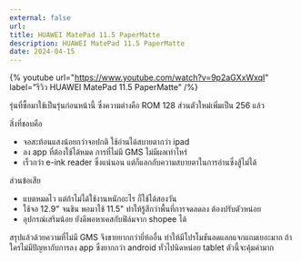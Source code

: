 ```yaml
---
external: false
url: 
title: HUAWEI MatePad 11.5 PaperMatte
description: HUAWEI MatePad 11.5 PaperMatte
date: 2024-04-15
---
```



{% youtube url="https://www.youtube.com/watch?v=9p2aGXxWxqI" label="รีวิว HUAWEI MatePad 11.5 PaperMatte" /%}

รุ่นที่ซื้อมาใช้เป็นรุ่นก่อนหน้านี้ ซึ่งความต่างคือ ROM 128 ส่วนตัวใหม่เพิ่มเป็น 256 แล้ว

สิ่งที่ชอบคือ

- จอสะท้อนแสงน้อยกว่าจอปกติ ใช้อ่านได้สบายตากว่า ipad 
- ลง app ที่ต้องใช้ได้หมด การที่ไม่มี GMS ไม่มีผลเท่าไหร่
- เร็วกว่า e-ink reader ซึ่งแน่นอน แต่ก็แลกกับความสบายตาในการอ่านซึ่งสู้ไม่ได้

ส่วนข้อเสีย

- แบตหมดไว แต่ถ้าไม่ได้ใช้งานหนักอะไร ก็ใช้ได้สองวัน
- ใช้จอ 12.9" จนชิน พอมาใช้ 11.5" ทำให้รู้สึกว่าพื้นที่การจดลดลง ต้องปรับตัวหน่อย
- อุปกรณ์เสริมน้อย ยังดีพอหาเคสกับฟิล์มจาก shopee ได้

สรุปแล้วด้วยความที่ไม่มี GMS จึงขายยากกว่ายี่ห้ออื่น ทำให้มีโปรโมชันลดแลกแจกแถมเยอะมาก ถ้าใครไม่มีปัญหากับการลง app ซึ่งยากกว่า android ทั่วไปนิดหน่อย tablet ตัวนี้จะคุ้มค่ามาก